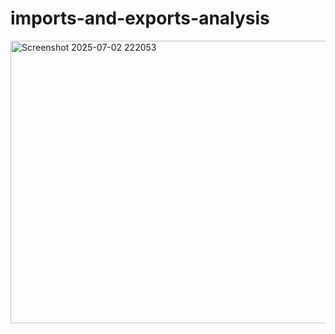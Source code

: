 # imports-and-exports-analysis
<img width="714" height="452" alt="Screenshot 2025-07-02 222053" src="https://github.com/user-attachments/assets/14fb5d01-ca6b-4350-99b2-10b93d5e4582" />

